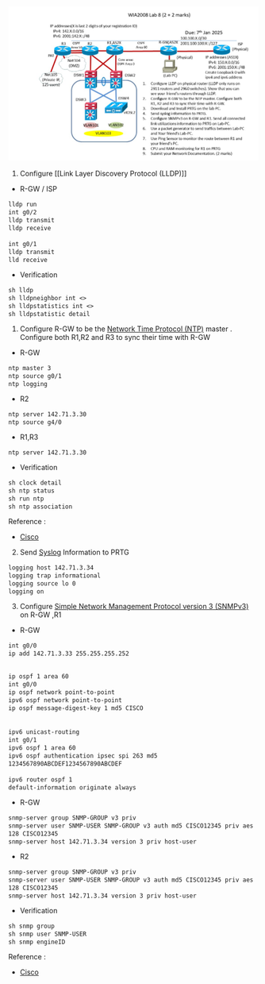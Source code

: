 ![Pasted image 20241217105935.png](../../images/Pasted%20image%2020241217105935.png)

1. Configure [[Link Layer Discovery Protocol (LLDP)]]

- R-GW / ISP

```
lldp run
int g0/2
lldp transmit
lldp receive

int g0/1
lldp transmit
lld receive
```
- Verification
```
sh lldp
sh lldpneighbor int <>
sh lldpstatistics int <>
sh lldpstatistic detail
```
1. Configure R-GW to be the [Network Time Protocol (NTP)](../../Others/Network%20Time%20Protocol%20(NTP).md) master . Configure both R1,R2 and R3 to sync their time with R-GW
- R-GW
```
ntp master 3
ntp source g0/1
ntp logging
```

- R2
```
ntp server 142.71.3.30
ntp source g4/0
```

- R1,R3

```
ntp server 142.71.3.30
```

- Verification
```
sh clock detail
sh ntp status
sh run ntp
sh ntp association
```

Reference :
- [Cisco ](https://www.cisco.com/c/en/us/td/docs/switches/datacenter/nexus5500/sw/system_management/7x/b_5500_System_Mgmt_Config_7x/configuring_ntp.pdf)

2. Send [Syslog](../../Others/Syslog.md) Information to PRTG

```
logging host 142.71.3.34
logging trap informational
logging source lo 0
logging on

```

3. Configure [Simple Network Management Protocol version 3 (SNMPv3)](../../Others/Simple%20Network%20Management%20Protocol%20version%203%20(SNMPv3).md) on R-GW ,R1

- R-GW
```
int g0/0
ip add 142.71.3.33 255.255.255.252 
 
```

```
ip ospf 1 area 60
int g0/0
ip ospf network point-to-point
ipv6 ospf network point-to-point
ip ospf message-digest-key 1 md5 CISCO


ipv6 unicast-routing
int g0/1
ipv6 ospf 1 area 60
ipv6 ospf authentication ipsec spi 263 md5 1234567890ABCDEF1234567890ABCDEF

ipv6 router ospf 1
default-information originate always
```

- R-GW 
```
snmp-server group SNMP-GROUP v3 priv
snmp-server user SNMP-USER SNMP-GROUP v3 auth md5 CISCO12345 priv aes 128 CISCO12345
snmp-server host 142.71.3.34 version 3 priv host-user
```

- R2
```
snmp-server group SNMP-GROUP v3 priv
snmp-server user SNMP-USER SNMP-GROUP v3 auth md5 CISCO12345 priv aes 128 CISCO12345
snmp-server host 142.71.3.34 version 3 priv host-user
```

- Verification 
```
sh snmp group
sh snmp user SNMP-USER
sh snmp engineID
```

Reference :
- [Cisco](https://www.cisco.com/c/en/us/support/docs/ip/simple-network-management-protocol-snmp/7282-12.html)
